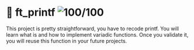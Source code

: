 # 📄 ft_printf     ![100/100](https://img.shields.io/badge/100%2F100-green?style=for-the-badge&labelColor=white)


This project is pretty straightforward, you have to recode printf. You will learn what is and how to implement variadic functions. Once you validate it, you will reuse this function in your future projects.
